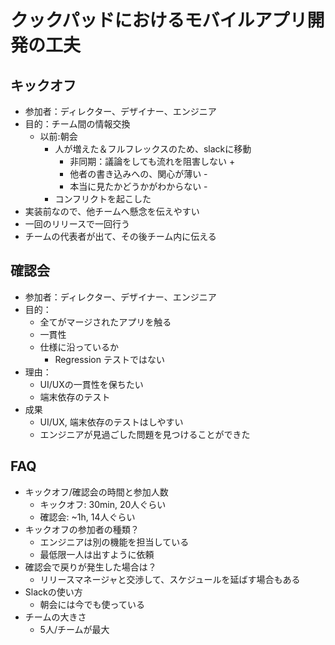 # クックパッドにおけるモバイルアプリ開発の工夫

## キックオフ

* 参加者：ディレクター、デザイナー、エンジニア
* 目的：チーム間の情報交換
  * 以前:朝会
    * 人が増えた＆フルフレックスのため、slackに移動
      * 非同期：議論をしても流れを阻害しない +
      * 他者の書き込みへの、関心が薄い -
      * 本当に見たかどうかがわからない -
    * コンフリクトを起こした
* 実装前なので、他チームへ懸念を伝えやすい
* 一回のリリースで一回行う
* チームの代表者が出て、その後チーム内に伝える

## 確認会

* 参加者：ディレクター、デザイナー、エンジニア
* 目的：
  * 全てがマージされたアプリを触る
  * 一貫性
  * 仕様に沿っているか
    * Regression テストではない
* 理由：
  * UI/UXの一貫性を保ちたい
  * 端末依存のテスト
* 成果
  * UI/UX, 端末依存のテストはしやすい
  * エンジニアが見過ごした問題を見つけることができた

## FAQ

* キックオフ/確認会の時間と参加人数
  * キックオフ: 30min, 20人ぐらい
  * 確認会: ~1h, 14人ぐらい
* キックオフの参加者の種類？
  * エンジニアは別の機能を担当している
  * 最低限一人は出すように依頼
* 確認会で戻りが発生した場合は？
  * リリースマネージャと交渉して、スケジュールを延ばす場合もある
* Slackの使い方
  * 朝会には今でも使っている
* チームの大きさ
  * 5人/チームが最大
